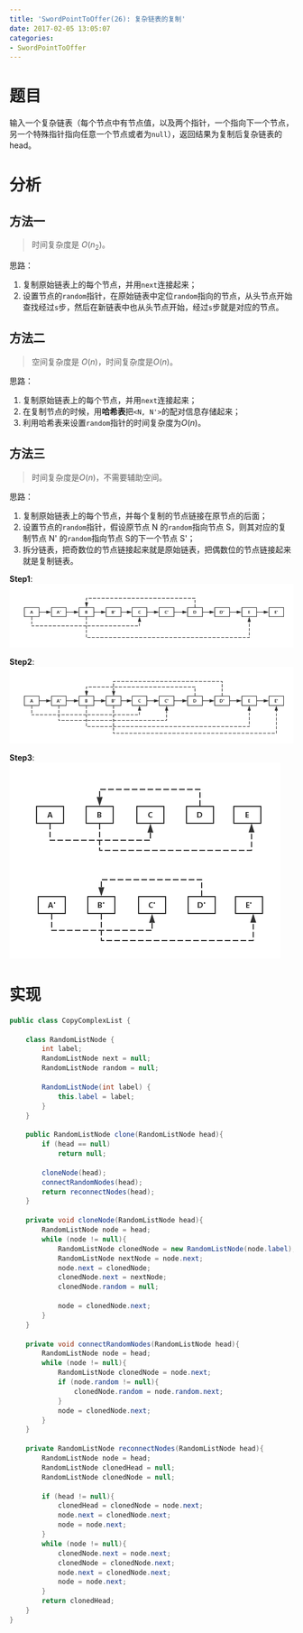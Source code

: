 ```yaml
---
title: 'SwordPointToOffer(26): 复杂链表的复制'
date: 2017-02-05 13:05:07
categories:
- SwordPointToOffer
---
```


# 题目
输入一个复杂链表（每个节点中有节点值，以及两个指针，一个指向下一个节点，另一个特殊指针指向任意一个节点或者为`null`），返回结果为复制后复杂链表的head。

# 分析
## 方法一
> 时间复杂度是 $O(n_2)$。

思路：
1. 复制原始链表上的每个节点，并用`next`连接起来；
2. 设置节点的`random`指针，在原始链表中定位`random`指向的节点，从头节点开始查找经过`s`步，然后在新链表中也从头节点开始，经过`s`步就是对应的节点。

## 方法二
> 空间复杂度是 $O(n)$，时间复杂度是$O(n)$。

思路：
1. 复制原始链表上的每个节点，并用`next`连接起来；
2. 在复制节点的时候，用**哈希表**把`<N, N'>`的配对信息存储起来；
3. 利用哈希表来设置`random`指针的时间复杂度为$O(n)$。

## 方法三
> 时间复杂度是$O(n)$，不需要辅助空间。

思路：
1. 复制原始链表上的每个节点，并每个复制的节点链接在原节点的后面；
2. 设置节点的`random`指针，假设原节点 N 的`random`指向节点 S，则其对应的复制节点 N' 的`random`指向节点 S的下一个节点 S'；
3. 拆分链表，把奇数位的节点链接起来就是原始链表，把偶数位的节点链接起来就是复制链表。

**Step1**:
![](/images/swordpointtooffer/t26_1.png)

**Step2**:
![](/images/swordpointtooffer/t26_2.png)

**Step3**:
![](/images/swordpointtooffer/t26_3.png)

# 实现
```java
public class CopyComplexList {

    class RandomListNode {
        int label;
        RandomListNode next = null;
        RandomListNode random = null;

        RandomListNode(int label) {
            this.label = label;
        }
    }
    
    public RandomListNode clone(RandomListNode head){
        if (head == null)
            return null;
        
        cloneNode(head);
        connectRandomNodes(head);
        return reconnectNodes(head);
    }
    
    private void cloneNode(RandomListNode head){
        RandomListNode node = head;
        while (node != null){
            RandomListNode clonedNode = new RandomListNode(node.label);
            RandomListNode nextNode = node.next;
            node.next = clonedNode;
            clonedNode.next = nextNode;
            clonedNode.random = null;
            
            node = clonedNode.next;
        }
    }
    
    private void connectRandomNodes(RandomListNode head){
        RandomListNode node = head;
        while (node != null){
            RandomListNode clonedNode = node.next;
            if (node.random != null){
                clonedNode.random = node.random.next;
            }
            node = clonedNode.next;
        }
    }
    
    private RandomListNode reconnectNodes(RandomListNode head){
        RandomListNode node = head;
        RandomListNode clonedHead = null;
        RandomListNode clonedNode = null;
        
        if (head != null){
            clonedHead = clonedNode = node.next;
            node.next = clonedNode.next;
            node = node.next;
        }
        while (node != null){
            clonedNode.next = node.next;
            clonedNode = clonedNode.next;
            node.next = clonedNode.next;
            node = node.next;
        }
        return clonedHead;
    }
}
```